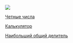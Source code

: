 <a href="https://codeclimate.com/github/locorocohi/hexlet-games/maintainability"><img src="https://api.codeclimate.com/v1/badges/405ebe13b8a4dda6df44/maintainability" /></a>

<a href="https://asciinema.org/a/1VzT7eXEpCZFaUpMxaOexlgQ1">Четные числа</a>

<a href="https://asciinema.org/a/PbxX5ZljxX4C1zJB12jione3W">Калькулятор</a>

<a href="https://asciinema.org/a/HjmmJbuV4Ic235ldDgTkeGwaU">Наибольший общий делитель</a>
